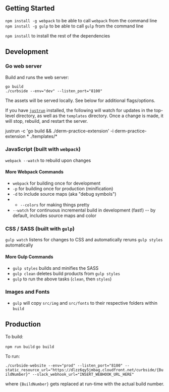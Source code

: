## Getting Started

`npm install -g webpack` to be able to call `webpack` from the command line
`npm install -g gulp` to be able to call `gulp` from the command line

`npm install` to install the rest of the dependencies

## Development

### Go web server

Build and runs the web server:

```
go build
./curbside --env="dev" --listen_port="8100"
```

The assets will be served locally. See below for additional flags/options.

If you have [`justrun`](https://github.com/jmhodges/justrun) installed, the following will watch for updates in the top-level directory, as well as the `templates` directory. Once a change is made, it will stop, rebuild, and restart the server.

justrun -c 'go build && ./derm-practice-extension' -i derm-practice-extension * ./templates/*

### JavaScript (built with `webpack`)

`webpack --watch` to rebuild upon changes

#### More Webpack Commands

* `webpack` for building once for development
* `-p` for building once for production (minification)
* `-d` to include source maps (aka "debug symbols")
* * `--colors` for making things pretty
* `--watch` for continuous incremental build in development (fast!) -- by default, includes source maps and color

### CSS / SASS (built with `gulp`)

`gulp watch` listens for changes to CSS and automatically reruns `gulp styles` automatically

#### More Gulp Commands

* `gulp styles` builds and minifies the SASS
* `gulp clean` deletes build products from `gulp styles`
* `gulp` to run the above tasks (`clean`, then `styles`)

### Images and Fonts

* `gulp` will copy `src/img` and `src/fonts` to their respective folders within `build`

## Production

To build:

`npm run build`
`go build`

To run:

`./curbside-website --env="prod" --listen_port="8100" --static_resource_url="https://dlzz6qy5jmbag.cloudfront.net/curbside/{BuildNumber}" --slack_webhook_url="INSERT_WEBHOOK_URL_HERE"`

where `{BuildNumber}` gets replaced at run-time with the actual build number.